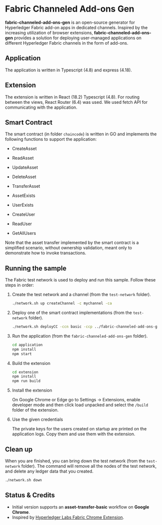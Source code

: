 # Fabric Channeled Add-ons Gen

**fabric-channeled-add-ons-gen** is an open-source generator for Hyperledger Fabric add-on apps in dedicated channels.
Inspired by the increasing utilization of browser extensions, **fabric-channeled-add-ons-gen** provides a solution
for deploying user-managed applications on different Hyperledger Fabric channels in the form of add-ons.

## Application

The application is written in Typescript (4.8) and express (4.18).

## Extension

The extension is written in React (18.2) Typescript (4.8). For routing between the views, React Router (6.4) was used. We
used fetch API for communicating with the application.

## Smart Contract

The smart contract (in folder `chaincode`) is written in GO
and implements the following functions to support the application:

- CreateAsset
- ReadAsset
- UpdateAsset
- DeleteAsset
- TransferAsset
- AssetExists

- UserExists
- CreateUser
- ReadUser
- GetAllUsers

Note that the asset transfer implemented by the smart contract is a simplified scenario, without ownership validation, meant only to demonstrate how to invoke transactions.

## Running the sample

The Fabric test network is used to deploy and run this sample. Follow these steps in order:

1. Create the test network and a channel (from the `test-network` folder).

   ```bash
   ./network.sh up createChannel -c mychannel -ca
   ```

2. Deploy one of the smart contract implementations (from the `test-network` folder).

   ```bash
   ./network.sh deployCC -ccn basic -ccp ../fabric-channeled-add-ons-gen/chaincode/ -ccl go
   ```

3. Run the application (from the `fabric-channeled-add-ons-gen` folder).

   ```bash
   cd application
   npm install
   npm start
   ```

4. Build the extension

   ```bash
   cd extension
   npm install
   npm run build
   ```

5. Install the extension

   On Google Chrome or Edge go to Settings -> Extensions, enable
   developer mode and then click load unpacked and select the
   `/build` folder of the extension.

6. Use the given credentials

   The private keys for the users created on startup are printed on the application logs.
   Copy them and use them with the extension.

## Clean up

When you are finished, you can bring down the test network (from the `test-network` folder). The command will remove all the nodes of the test network, and delete any ledger data that you created.

```bash
./network.sh down
```

## Status & Credits

- Initial version supports an **asset-transfer-basic** workflow on **Google Chrome**.
- Inspired by [Hyperledger Labs Fabric Chrome Extension](https://github.com/hyperledger-labs/fabric-chrome-extension).

